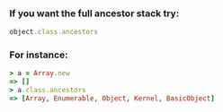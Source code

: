 ### If you want the full ancestor stack try:

```ruby
object.class.ancestors
```

### For instance:

```ruby
> a = Array.new
=> []
> a.class.ancestors
=> [Array, Enumerable, Object, Kernel, BasicObject]

```